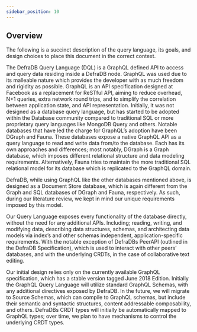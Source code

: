 ```yaml
---
sidebar_position: 10
---
```


## Overview

The following is a succinct description of the query language, its goals, and design choices to place this document in the correct context.

The DefraDB Query Language (DQL) is a GraphQL defined API to access and query data residing inside a DefraDB node. GraphQL was used due to its malleable nature which provides the developer with as much freedom and rigidity as possible. GraphQL is an API specification designed at Facebook as a replacement for ReSTful API, aiming to reduce overhead, N+1 queries, extra network round trips, and to simplify the correlation between application state, and API representation. Initially, it was not designed as a database query language, but has started to be adopted within the Database community compared to traditional SQL or more proprietary query languages like MongoDB Query and others. Notable databases that have led the charge for GraphQL’s adoption have been DGraph and Fauna. These databases expose a native GraphQL API as a query language to read and write data from/to the database. Each has its own approaches and differences; most notably, DGraph is a Graph database, which imposes different relational structure and data modeling requirements. Alternatively, Fauna tries to maintain the more traditional SQL relational model for its database which is replicated to the GraphQL domain.

DefraDB, while using GraphQL like the other databases mentioned above, is designed as a Document Store database, which is again different from the Graph and SQL databases of DGraph and Fauna, respectively. As such, during our literature review, we kept in mind our unique requirements imposed by this model.

Our Query Language exposes every functionality of the database directly, without the need for any additional APIs. Including; reading, writing, and modifying data, describing data structures, schemas, and architecting data models via index’s and other schemas independent, application-specific requirements. With the notable exception of DefraDBs PeerAPI (outlined in the DefraDB Specification), which is used to interact with other peers’ databases, and with the underlying CRDTs, in the case of collaborative text editing.

Our initial design relies only on the currently available GraphQL specification, which has a stable version tagged June 2018 Edition. Initially the GraphQL Query Language will utilize standard GraphQL Schemas, with any additional directives exposed by DefraDB. In the future, we will migrate to Source Schemas, which can compile to GraphQL schemas, but include their semantic and syntactic structures, content addressable composability, and others. DefraDBs CRDT types will initially be automatically mapped to GraphQL types; over time, we plan to have mechanisms to control the underlying CRDT types.